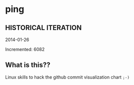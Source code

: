 # ping

## HISTORICAL ITERATION
2014-01-26

Incremented: 6082

## What is this?? 
Linux skills to hack the github commit visualization chart `;-)`
